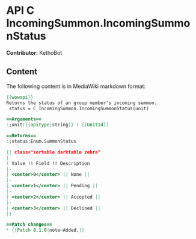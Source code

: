 # API C IncomingSummon.IncomingSummonStatus

**Contributor:** KethoBot

## Content

The following content is in MediaWiki markdown format:

```mediawiki
{{wowapi}}
Returns the status of an group member's incoming summon.
 status = C_IncomingSummon.IncomingSummonStatus(unit)

==Arguments==
:;unit:{{apitype|string}} : [[UnitId]]

==Returns==
:;status:Enum.SummonStatus

{| class="sortable darktable zebra"
|-
! Value !! Field !! Description
|-
| <center>0</center> || None ||
|-
| <center>1</center> || Pending ||
|-
| <center>2</center> || Accepted ||
|-
| <center>3</center> || Declined ||
|}

==Patch changes==
* {{Patch 8.1.0|note=Added.}}
```